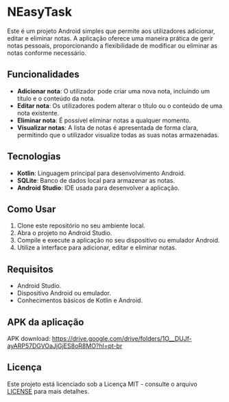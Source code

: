 # NEasyTask

Este é um projeto Android simples que permite aos utilizadores adicionar, editar e eliminar notas. A aplicação oferece uma maneira prática de gerir notas pessoais, proporcionando a flexibilidade de modificar ou eliminar as notas conforme necessário.

## Funcionalidades

- **Adicionar nota**: O utilizador pode criar uma nova nota, incluindo um título e o conteúdo da nota.
- **Editar nota**: Os utilizadores podem alterar o título ou o conteúdo de uma nota existente.
- **Eliminar nota**: É possível eliminar notas a qualquer momento.
- **Visualizar notas**: A lista de notas é apresentada de forma clara, permitindo que o utilizador visualize todas as suas notas armazenadas.

## Tecnologias

- **Kotlin**: Linguagem principal para desenvolvimento Android.
- **SQLite**: Banco de dados local para armazenar as notas.
- **Android Studio**: IDE usada para desenvolver a aplicação.

## Como Usar

1. Clone este repositório no seu ambiente local.
2. Abra o projeto no Android Studio.
3. Compile e execute a aplicação no seu dispositivo ou emulador Android.
4. Utilize a interface para adicionar, editar e eliminar notas.


## Requisitos

- Android Studio.
- Dispositivo Android ou emulador.
- Conhecimentos básicos de Kotlin e Android.

## APK da aplicação

APK download: <https://drive.google.com/drive/folders/1O__DUJf-ayARP57DGVOaJjGjES8oR8MO?hl=pt-br>

## Licença

Este projeto está licenciado sob a Licença MIT - consulte o arquivo [LICENSE](LICENSE) para mais detalhes.
